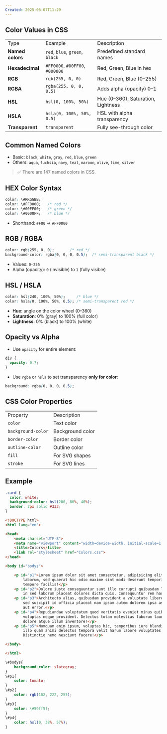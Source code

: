 ```yaml
---
Created: 2025-06-07T11:29
---
```

## **Color Values in CSS**

|   |   |   |
|---|---|---|
|Type|Example|Description|
|**Named colors**|`red`, `blue`, `green`, `black`|Predefined standard names|
|**Hexadecimal**|`#FF0000`, `#00FF00`, `#000000`|Red, Green, Blue in hex|
|**RGB**|`rgb(255, 0, 0)`|Red, Green, Blue (0–255)|
|**RGBA**|`rgba(255, 0, 0, 0.5)`|Adds alpha (opacity) 0–1|
|**HSL**|`hsl(0, 100%, 50%)`|Hue (0–360), Saturation, Lightness|
|**HSLA**|`hsla(0, 100%, 50%, 0.5)`|HSL with alpha transparency|
|**Transparent**|`transparent`|Fully see-through color|

  

## **Common Named Colors**

- Basic: `black`, `white`, `gray`, `red`, `blue`, `green`
- Others: `aqua`, `fuchsia`, `navy`, `teal`, `maroon`, `olive`, `lime`, `silver`

> ✅ There are 147 named colors in CSS.

  

## **HEX Color Syntax**

```CSS
color: \#RRGGBB;
color: \#FF0000;   /* red */
color: \#00FF00;   /* green */
color: \#0000FF;   /* blue */
```

- Shorthand: `#F00` → `#FF0000`

  

## **RGB / RGBA**

```CSS
color: rgb(255, 0, 0);       /* red */
background-color: rgba(0, 0, 0, 0.5);  /* semi-transparent black */
```

- Values: `0–255`
- Alpha (opacity): `0` (invisible) to `1` (fully visible)

  

## **HSL / HSLA**

```CSS
color: hsl(240, 100%, 50%);     /* blue */
color: hsla(0, 100%, 50%, 0.5); /* semi-transparent red */
```

- **Hue**: angle on the color wheel (0–360)
- **Saturation**: 0% (gray) to 100% (full color)
- **Lightness**: 0% (black) to 100% (white)

  

## **Opacity vs Alpha**

- Use `opacity` for entire element:

```CSS
div {
  opacity: 0.7;
}
```

- Use `rgba` or `hsla` to set transparency **only for color**:

```CSS
background: rgba(0, 0, 0, 0.5);
```

  

## **CSS Color Properties**

|   |   |
|---|---|
|Property|Description|
|`color`|Text color|
|`background-color`|Background color|
|`border-color`|Border color|
|`outline-color`|Outline color|
|`fill`|For SVG shapes|
|`stroke`|For SVG lines|

  

## Example

```CSS
.card {
  color: white;
  background-color: hsl(200, 80%, 40%);
  border: 2px solid #333;
}
```

  

```HTML
<!DOCTYPE html>
<html lang="en">

<head>
    <meta charset="UTF-8">
    <meta name="viewport" content="width=device-width, initial-scale=1.0">
    <title>Colors</title>
    <link rel="stylesheet" href="Colors.css">
</head>

<body id="bodys">

    <p id="p1">Lorem ipsum dolor sit amet consectetur, adipisicing elit. Consequatur, et assumenda est earum quibusdam
        laborum, sed quaerat hic odio maxime sint modi deserunt temporibus doloribus necessitatibus labore, voluptatem
        tempore facilis!</p>
    <p id="p2">Dolore iusto consequuntur sunt illo corrupti quibusdam libero vero obcaecati vel cumque eveniet, debitis,
        in sed laborum placeat dolores dicta quis. Consequuntur rem harum excepturi neque nobis eius blanditiis id?</p>
    <p id="p3">Architecto alias, quibusdam provident a voluptate libero eaque excepturi inventore animi necessitatibus
        sed suscipit id officia placeat nam ipsam autem dolorem ipsa assumenda ea quisquam. Numquam aperiam perferendis
        aut error.</p>
    <p id="p4">Repudiandae voluptatum quod veritatis eveniet minus quibusdam porro laudantium impedit, facilis ullam
        voluptas neque provident. Delectus totam molestias laborum laudantium ad incidunt, nostrum quas nemo dolorum
        dolore atque illum inventore!</p>
    <p id="p5">Numquam enim ipsum, voluptas hic, temporibus iure blanditiis aspernatur dignissimos accusantium minus,
        illo quam animi delectus tempora velit harum labore voluptates quia soluta assumenda necessitatibus consequatur.
        Distinctio nemo nesciunt facere!</p>

</body>

</html>
```

```CSS
\#bodys{
    background-color: slategray;
}
\#p1{
    color: tomato;
}
\#p2{
    color: rgb(102, 222, 255);
}
\#p3{
    color: \#59ff5f;
}
\#p4{
    color: hsl(0, 38%, 57%);
}
```